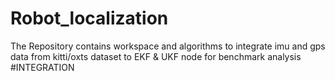 # Robot_localization
The Repository contains workspace and algorithms to integrate imu and gps data from kitti/oxts dataset to EKF &amp; UKF node for benchmark analysis
#INTEGRATION
